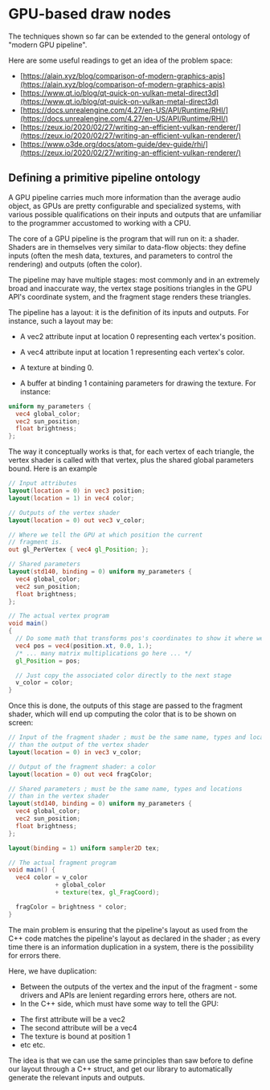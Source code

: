 # GPU-based draw nodes

The techniques shown so far can be extended to the general ontology of "modern GPU pipeline".

Here are some useful readings to get an idea of the problem space: 

- [https://alain.xyz/blog/comparison-of-modern-graphics-apis](https://alain.xyz/blog/comparison-of-modern-graphics-apis)
- [https://www.qt.io/blog/qt-quick-on-vulkan-metal-direct3d](https://www.qt.io/blog/qt-quick-on-vulkan-metal-direct3d)
- [https://docs.unrealengine.com/4.27/en-US/API/Runtime/RHI/](https://docs.unrealengine.com/4.27/en-US/API/Runtime/RHI/)
- [https://zeux.io/2020/02/27/writing-an-efficient-vulkan-renderer/](https://zeux.io/2020/02/27/writing-an-efficient-vulkan-renderer/)
- [https://www.o3de.org/docs/atom-guide/dev-guide/rhi/](https://zeux.io/2020/02/27/writing-an-efficient-vulkan-renderer/)

## Defining a primitive pipeline ontology

A GPU pipeline carries much more information than the average audio object, as GPUs are pretty configurable and specialized systems, with various possible qualifications on their inputs and outputs that are unfamiliar to the programmer accustomed to working with a CPU.

The core of a GPU pipeline is the program that will run on it: a shader. Shaders are in themselves very similar to data-flow objects: they define inputs (often the mesh data, textures, and parameters to control the rendering) and outputs (often the color). 

The pipeline may have multiple stages: most commonly and in an extremely broad and inaccurate way, the vertex stage positions triangles in the GPU API's coordinate system, and the fragment stage renders these triangles.

The pipeline has a layout: it is the definition of its inputs and outputs. For instance, such a layout may be:

- A vec2 attribute input at location 0 representing each vertex's position.
- A vec4 attribute input at location 1 representing each vertex's color.

- A texture at binding 0.
- A buffer at binding 1 containing parameters for drawing the texture. For instance:

```glsl
uniform my_parameters {
  vec4 global_color;
  vec2 sun_position;
  float brightness;
};
```

The way it conceptually works is that, for each vertex of each triangle, the vertex shader is called with that vertex, plus the shared global parameters bound. Here is an example

```glsl
// Input attributes
layout(location = 0) in vec3 position;
layout(location = 1) in vec4 color;

// Outputs of the vertex shader
layout(location = 0) out vec3 v_color;

// Where we tell the GPU at which position the current 
// fragment is.
out gl_PerVertex { vec4 gl_Position; };

// Shared parameters
layout(std140, binding = 0) uniform my_parameters {
  vec4 global_color;
  vec2 sun_position;
  float brightness;
};

// The actual vertex program
void main() 
{
  // Do some math that transforms pos's coordinates to show it where we want.
  vec4 pos = vec4(position.xt, 0.0, 1.);
  /* ... many matrix multiplications go here ... */
  gl_Position = pos;

  // Just copy the associated color directly to the next stage
  v_color = color;
}
```

Once this is done, the outputs of this stage are passed to the fragment shader, which 
will end up computing the color that is to be shown on screen: 

```glsl
// Input of the fragment shader ; must be the same name, types and locations
// than the output of the vertex shader
layout(location = 0) in vec3 v_color;

// Output of the fragment shader: a color
layout(location = 0) out vec4 fragColor;

// Shared parameters ; must be the same name, types and locations
// than in the vertex shader
layout(std140, binding = 0) uniform my_parameters {
  vec4 global_color;
  vec2 sun_position;
  float brightness;
};

layout(binding = 1) uniform sampler2D tex;

// The actual fragment program
void main() {
  vec4 color = v_color
             + global_color
             + texture(tex, gl_FragCoord);

  fragColor = brightness * color;
}
```

The main problem is ensuring that the pipeline's layout as used from the C++ code matches the pipeline's layout as declared in the shader ; as every time there is an information duplication in a system, there is the possibility for errors there.

Here, we have duplication: 

- Between the outputs of the vertex and the input of the fragment - some drivers and APIs are lenient regarding errors here, others are not.
- In the C++ side, which must have some way to tell the GPU:
* The first attribute  will be a vec2
* The second attribute will be a vec4
* The texture is bound at position 1
* etc etc.

The idea is that we can use the same principles than saw before to define our layout through a C++ struct, and get our library to automatically generate the relevant inputs and outputs.